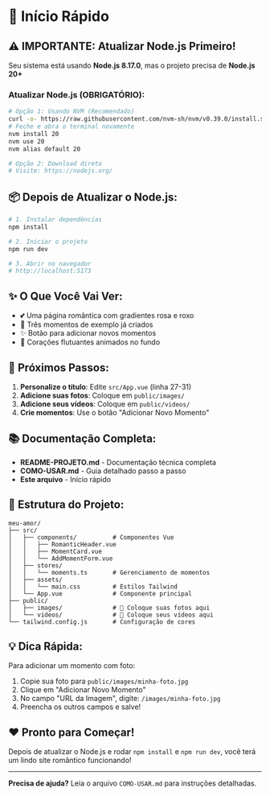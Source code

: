 # 🚀 Início Rápido

## ⚠️ IMPORTANTE: Atualizar Node.js Primeiro!

Seu sistema está usando **Node.js 8.17.0**, mas o projeto precisa de **Node.js 20+**

### Atualizar Node.js (OBRIGATÓRIO):

```bash
# Opção 1: Usando NVM (Recomendado)
curl -o- https://raw.githubusercontent.com/nvm-sh/nvm/v0.39.0/install.sh | bash
# Feche e abra o terminal novamente
nvm install 20
nvm use 20
nvm alias default 20

# Opção 2: Download direto
# Visite: https://nodejs.org/
```

## 📦 Depois de Atualizar o Node.js:

```bash
# 1. Instalar dependências
npm install

# 2. Iniciar o projeto
npm run dev

# 3. Abrir no navegador
# http://localhost:5173
```

## ✨ O Que Você Vai Ver:

- 💕 Uma página romântica com gradientes rosa e roxo
- 📝 Três momentos de exemplo já criados
- ✨ Botão para adicionar novos momentos
- 💝 Corações flutuantes animados no fundo

## 📝 Próximos Passos:

1. **Personalize o título**: Edite `src/App.vue` (linha 27-31)
2. **Adicione suas fotos**: Coloque em `public/images/`
3. **Adicione seus vídeos**: Coloque em `public/videos/`
4. **Crie momentos**: Use o botão "Adicionar Novo Momento"

## 📚 Documentação Completa:

- **README-PROJETO.md** - Documentação técnica completa
- **COMO-USAR.md** - Guia detalhado passo a passo
- **Este arquivo** - Início rápido

## 🎨 Estrutura do Projeto:

```
meu-amor/
├── src/
│   ├── components/          # Componentes Vue
│   │   ├── RomanticHeader.vue
│   │   ├── MomentCard.vue
│   │   └── AddMomentForm.vue
│   ├── stores/
│   │   └── moments.ts       # Gerenciamento de momentos
│   ├── assets/
│   │   └── main.css         # Estilos Tailwind
│   └── App.vue              # Componente principal
├── public/
│   ├── images/              # 📸 Coloque suas fotos aqui
│   └── videos/              # 🎥 Coloque seus vídeos aqui
└── tailwind.config.js       # Configuração de cores
```

## 💡 Dica Rápida:

Para adicionar um momento com foto:

1. Copie sua foto para `public/images/minha-foto.jpg`
2. Clique em "Adicionar Novo Momento"
3. No campo "URL da Imagem", digite: `/images/minha-foto.jpg`
4. Preencha os outros campos e salve!

## ❤️ Pronto para Começar!

Depois de atualizar o Node.js e rodar `npm install` e `npm run dev`, você terá um lindo site romântico funcionando!

---

**Precisa de ajuda?** Leia o arquivo `COMO-USAR.md` para instruções detalhadas.
